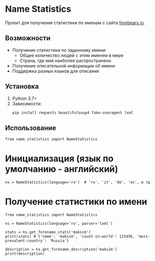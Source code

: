 # Name Statistics

Проект для получения статистики по именам с сайта [forebears.io](https://forebears.io).

## Возможности

- Получение статистики по заданному имени:
  - Общее количество людей с этим именем в мире
  - Страна, где имя наиболее распространено
- Получение описательной информации об имени
- Поддержка разных языков для описания

## Установка

1. Python 3.7+
2. Зависимости:
   ```bash
   pip install requests beautifulsoup4 fake-useragent lxml

## Использование
```
from name_statistics import NameStatistics
```

# Инициализация (язык по умолчанию - английский)
```
ns = NameStatistics(language='ru')  # 'ru', 'it', 'de', 'es', и тд
```

# Получение статистики по имени
```
from name_statistics import NameStatistics

ns = NameStatistics(language='ru', parser='lxml')

stats = ns.get_forename_stats('maksim')
print(stats) # {'name': 'maksim', 'count-in-world': 123456, 'most-prevalent-country': 'Russia'}

description = ns.get_forename_description('maksim')
print(description)
```